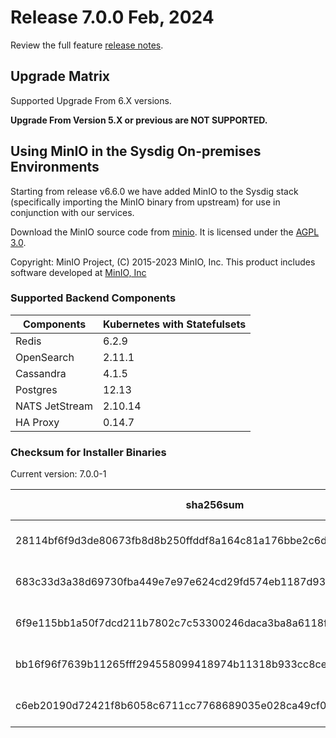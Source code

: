 Release 7.0.0 Feb, 2024
===

Review the full feature [release notes](https://docs.sysdig.com/en/sysdig-on-premises-release-notes.html).

Upgrade Matrix
---

Supported Upgrade From 6.X versions.

**Upgrade From Version 5.X or previous are NOT SUPPORTED.**

## Using MinIO in the Sysdig On-premises Environments

Starting from release v6.6.0 we have added MinIO to the Sysdig stack (specifically importing the MinIO binary from upstream) for use in conjunction with our services.

Download the MinIO source code from [minio](https://github.com/minio/minio). It is licensed under the [AGPL 3.0](https://github.com/minio/minio/blob/master/LICENSE).

Copyright: MinIO Project, (C) 2015-2023 MinIO, Inc. This product includes software developed at [MinIO, Inc](https://min.io/)

### Supported Backend Components

| **Components** | **Kubernetes with Statefulsets** |
|---|---|
| Redis                      | 6.2.9 |
| OpenSearch                 | 2.11.1 |
| Cassandra                  | 4.1.5 |
| Postgres                   | 12.13 |
| NATS JetStream             | 2.10.14 |
| HA Proxy                   | 0.14.7 |


### Checksum for Installer Binaries

Current version: 7.0.0-1

| **sha256sum** | **Installer binary** |
|---|---|
| 28114bf6f9d3de80673fb8d8b250ffddf8a164c81a176bbe2c6d3e41e98d41e9 | installer-darwin-amd64 |
| 683c33d3a38d69730fba449e7e97e624cd29fd574eb1187d93613807a60b5e6b | installer-darwin-arm64 |
| 6f9e115bb1a50f7dcd211b7802c7c53300246daca3ba8a6118f4a2d2655cc916 | installer-linux-amd64 |
| bb16f96f7639b11265fff294558099418974b11318b933cc8ce36c5de1782744 | installer-linux-arm |
| c6eb20190d72421f8b6058c6711cc7768689035e028ca49cf00d5912aca742b5 | installer-linux-arm64 |

